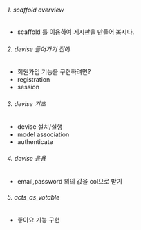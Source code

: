 ###### 1. scaffold overview
- scaffold 를 이용하여 게시판을 만들어 봅시다.

###### 2. devise 들어가기 전에
- 회원가입 기능을 구현하려면?
- registration
- session

###### 3. devise 기초
- devise 설치/실행
- model association
- authenticate

###### 4. devise 응용
- email,password 외의 값을 col으로 받기

###### 5. acts_as_votable
- 좋아요 기능 구현
